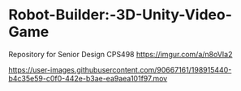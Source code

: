 # Robot-Builder:-3D-Unity-Video-Game
Repository for Senior Design CPS498 
https://imgur.com/a/n8oVIa2


https://user-images.githubusercontent.com/90667161/198915440-b4c35e59-c0f0-442e-b3ae-ea9aea101f97.mov

